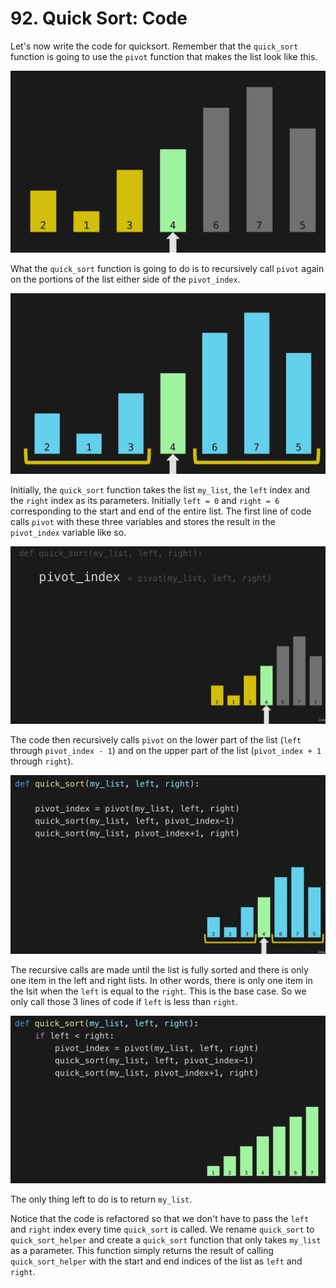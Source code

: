 # 92. Quick Sort: Code

Let's now write the code for quicksort. Remember that the `quick_sort` function is going to use the `pivot` function that makes the list look like this.

![Quicksort Pivot](./images/quicksort-pivot.jpg?raw=true "Quicksort Pivot")

What the `quick_sort` function is going to do is to recursively call `pivot` again on the portions of the list either side of the `pivot_index`.

![Quicksort Pivot Recursive](./images/quicksort-pivot-recursive.jpg?raw=true "Quicksort Pivot Recursive")

Initially, the `quick_sort` function takes the list `my_list`, the `left` index and the `right` index as its parameters. Initially `left = 0` and `right = 6` corresponding to the start and end of the entire list. The first line of code calls `pivot` with these three variables and stores the result in the `pivot_index` variable like so.

![Quicksort Pivot Index](./images/quicksort-pivot-index.jpg?raw=true "Quicksort Pivot Index")

The code then recursively calls `pivot` on the lower part of the list (`left` through `pivot_index - 1`) and on the upper part of the list (`pivot_index + 1` through `right`).

![Quicksort Pivot Left Right](./images/quicksort-pivot-left-right.jpg?raw=true "Quicksort Pivot Left Right")

The recursive calls are made until the list is fully sorted and there is only one item in the left and right lists. In other words, there is only one item in the lsit when the `left` is equal to the `right`. This is the base case. So we only call those 3 lines of code if `left` is less than `right`. 

![Quicksort Base Case](./images/quicksort-base-case.jpg?raw=true "Quicksort Base Case")

The only thing left to do is to return `my_list`.

Notice that the code is refactored so that we don't have to pass the `left` and `right` index every time `quick_sort` is called. We rename `quick_sort` to `quick_sort_helper` and create a `quick_sort` function that only takes `my_list` as a parameter. This function simply returns the result of calling `quick_sort_helper` with the start and end indices of the list as `left` and `right`. 
